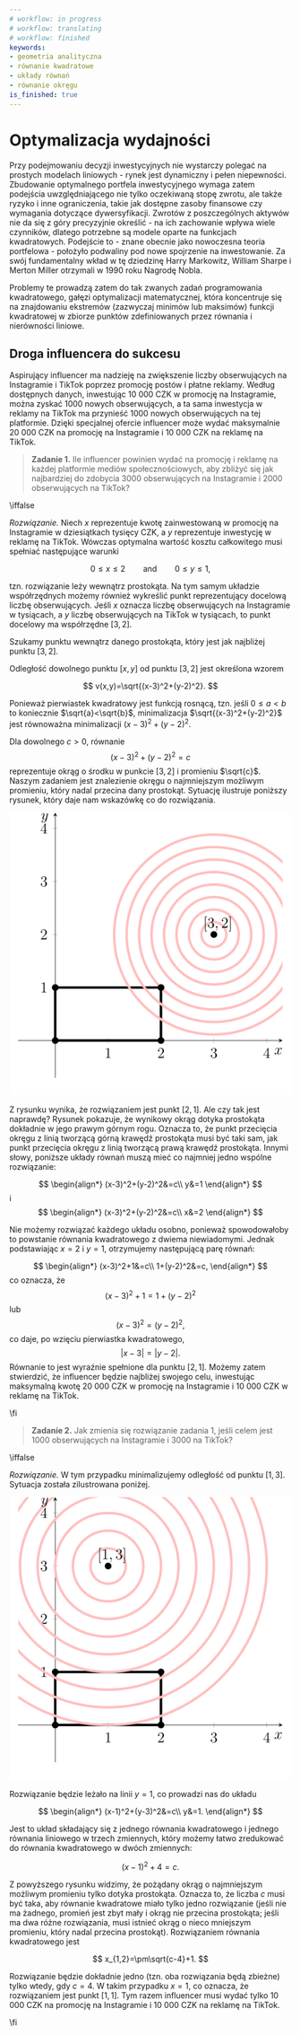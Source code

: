 ```yaml
---
# workflow: in progress
# workflow: translating
# workflow: finished
keywords:
- geometria analityczna
- równanie kwadratowe
- układy równań
- równanie okręgu
is_finished: true
---
```



# Optymalizacja wydajności

Przy podejmowaniu decyzji inwestycyjnych nie wystarczy polegać na prostych modelach liniowych - rynek jest dynamiczny i pełen niepewności. 
Zbudowanie optymalnego portfela inwestycyjnego wymaga zatem podejścia uwzględniającego nie tylko oczekiwaną stopę zwrotu, ale także ryzyko i inne ograniczenia, takie jak dostępne zasoby finansowe czy wymagania dotyczące dywersyfikacji.
Zwrotów z poszczególnych aktywów nie da się z góry precyzyjnie określić - na ich zachowanie wpływa wiele czynników, dlatego potrzebne są modele oparte na funkcjach kwadratowych.
Podejście to - znane obecnie jako nowoczesna teoria portfelowa - położyło podwaliny pod nowe spojrzenie na inwestowanie. Za swój fundamentalny wkład w tę dziedzinę Harry Markowitz, William Sharpe i Merton Miller otrzymali w 1990 roku Nagrodę Nobla.

Problemy te prowadzą zatem do tak zwanych zadań programowania kwadratowego, gałęzi optymalizacji matematycznej, która koncentruje się na znajdowaniu ekstremów (zazwyczaj minimów lub maksimów) funkcji kwadratowej w zbiorze punktów zdefiniowanych przez równania i nierówności liniowe.

## Droga influencera do sukcesu

Aspirujący influencer ma nadzieję na zwiększenie liczby obserwujących na Instagramie i TikTok poprzez promocję postów i płatne reklamy. 
Według dostępnych danych, inwestując 10 000 CZK w promocję na Instagramie, można zyskać 1000 nowych obserwujących, a ta sama inwestycja w reklamy na TikTok ma przynieść 1000 nowych obserwujących na tej platformie.
Dzięki specjalnej ofercie influencer może wydać maksymalnie 20 000 CZK na promocję na Instagramie i 10 000 CZK na reklamę na TikTok.

> **Zadanie 1.** Ile influencer powinien wydać na promocję i reklamę na każdej platformie mediów społecznościowych, aby zbliżyć się jak najbardziej do zdobycia 3000 obserwujących na Instagramie i 2000 obserwujących na TikTok?

\iffalse

*Rozwiązanie.* Niech $x$ reprezentuje kwotę zainwestowaną w promocję na Instagramie w dziesiątkach tysięcy CZK, a $y$ reprezentuje inwestycję w reklamę na TikTok. Wówczas optymalna wartość kosztu całkowitego musi spełniać następujące warunki

$$
0\leq x \leq 2 \qquad\text{and}\qquad 0\leq y\leq 1,
$$

tzn. rozwiązanie leży wewnątrz prostokąta. Na tym samym układzie współrzędnych możemy również wykreślić punkt reprezentujący docelową liczbę obserwujących. Jeśli $x$ oznacza liczbę obserwujących na Instagramie w tysiącach, a $y$ liczbę obserwujących na TikTok w tysiącach, to punkt docelowy ma współrzędne $[3,2]$.

Szukamy punktu wewnątrz danego prostokąta, który jest jak najbliżej punktu $[3,2]$.

Odległość dowolnego punktu $[x,y]$ od punktu $[3,2]$ jest określona wzorem

$$
v(x,y)=\sqrt{(x-3)^2+(y-2)^2}.
$$

Ponieważ pierwiastek kwadratowy jest funkcją rosnącą, tzn. jeśli $0\leq a<b$ to koniecznie $\sqrt{a}<\sqrt{b}$, minimalizacja $\sqrt{(x-3)^2+(y-2)^2}$ jest równoważna minimalizacji $(x-3)^2+(y-2)^2$.

Dla dowolnego $c > 0$, równanie
$$
  (x-3)^2+(y-2)^2=c
$$
reprezentuje okrąg o środku w punkcie $[3,2]$ i promieniu $\sqrt{c}$. Naszym zadaniem jest znalezienie okręgu o najmniejszym możliwym promieniu, który nadal przecina dany prostokąt. Sytuację ilustruje poniższy rysunek, który daje nam wskazówkę co do rozwiązania.

![Zadanie 1- rozwiązanie](math4you_00051_01.svg)

Z rysunku wynika, że rozwiązaniem jest punkt $[2,1]$. Ale czy tak jest naprawdę? Rysunek pokazuje, że wynikowy okrąg dotyka prostokąta dokładnie w jego prawym górnym rogu. Oznacza to, że punkt przecięcia okręgu z linią tworzącą górną krawędź prostokąta musi być taki sam, jak punkt przecięcia okręgu z linią tworzącą prawą krawędź prostokąta. Innymi słowy, poniższe układy równań muszą mieć co najmniej jedno wspólne rozwiązanie:

$$
\begin{align*}
(x-3)^2+(y-2)^2&=c\\  
y&=1
\end{align*}
$$
i
$$
\begin{align*}
  (x-3)^2+(y-2)^2&=c\\ 
  x&=2
\end{align*}
$$

Nie możemy rozwiązać każdego układu osobno, ponieważ spowodowałoby to powstanie równania kwadratowego z dwiema niewiadomymi. Jednak podstawiając $x=2$ i $y=1$, otrzymujemy następującą parę równań:

$$
\begin{align*}
  (x-3)^2+1&=c\\ 
  1+(y-2)^2&=c,
\end{align*}
$$
co oznacza, że
$$
  (x-3)^2+1=1+(y-2)^2
$$
lub
$$
  (x-3)^2=(y-2)^2,
$$
co daje, po wzięciu pierwiastka kwadratowego,
$$
|x-3|=|y-2|.
$$
Równanie to jest wyraźnie spełnione dla punktu $[2,1]$. Możemy zatem stwierdzić, że influencer będzie najbliżej swojego celu, inwestując maksymalną kwotę 20 000 CZK w promocję na Instagramie i 10 000 CZK w reklamę na TikTok.

\fi

> **Zadanie 2.** Jak zmienia się rozwiązanie zadania 1, jeśli celem jest 1000 obserwujących na Instagramie i 3000 na TikTok?

\iffalse

*Rozwiązanie.* W tym przypadku minimalizujemy odległość od punktu $[1,3]$. Sytuacja została zilustrowana poniżej.

![Zadanie 2-rozwiązanie](math4you_00051_02.svg)

Rozwiązanie będzie leżało na linii $y=1$, co prowadzi nas do układu

$$
\begin{align*}
(x-1)^2+(y-3)^2&=c\\ 
y&=1.
\end{align*}
$$

Jest to układ składający się z jednego równania kwadratowego i jednego równania liniowego w trzech zmiennych, który możemy łatwo zredukować do równania kwadratowego w dwóch zmiennych:

$$
(x-1)^2+4=c.
$$

Z powyższego rysunku widzimy, że pożądany okrąg o najmniejszym możliwym promieniu tylko dotyka prostokąta. 
Oznacza to, że liczba $c$ musi być taka, aby równanie kwadratowe miało tylko jedno rozwiązanie (jeśli nie ma żadnego, promień jest zbyt mały i okrąg nie przecina prostokąta; jeśli ma dwa różne rozwiązania, musi istnieć okrąg o nieco mniejszym promieniu, który nadal przecina prostokąt). Rozwiązaniem równania kwadratowego jest

$$
x_{1,2}=\pm\sqrt{c-4}+1.
$$

Rozwiązanie będzie dokładnie jedno (tzn. oba rozwiązania będą zbieżne) tylko wtedy, gdy $c = 4$. W takim przypadku $x = 1$, co oznacza, że rozwiązaniem jest punkt $[1,1]$. Tym razem influencer musi wydać tylko 10 000 CZK na promocję na Instagramie i 10 000 CZK na reklamę na TikTok.

\fi
